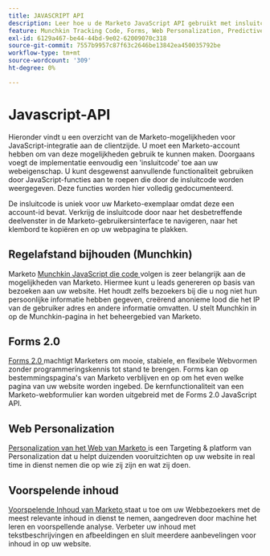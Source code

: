 ```yaml
---
title: JAVASCRIPT API
description: Leer hoe u de Marketo JavaScript API gebruikt met insluitcode voor het bijhouden van leads voor Munchkin, Forms 2.0, Web Personalization en Predictive Content.
feature: Munchkin Tracking Code, Forms, Web Personalization, Predictive Content, Social, Javascript
exl-id: 6129a467-be44-44bd-9e02-62009070c318
source-git-commit: 7557b9957c87f63c2646be13842ea450035792be
workflow-type: tm+mt
source-wordcount: '309'
ht-degree: 0%

---
```


# Javascript-API

Hieronder vindt u een overzicht van de Marketo-mogelijkheden voor JavaScript-integratie aan de clientzijde. U moet een Marketo-account hebben om van deze mogelijkheden gebruik te kunnen maken. Doorgaans voegt de implementatie eenvoudig een &#39;insluitcode&#39; toe aan uw webeigenschap. U kunt desgewenst aanvullende functionaliteit gebruiken door JavaScript-functies aan te roepen die door de insluitcode worden weergegeven. Deze functies worden hier volledig gedocumenteerd.

De insluitcode is uniek voor uw Marketo-exemplaar omdat deze een account-id bevat. Verkrijg de insluitcode door naar het desbetreffende deelvenster in de Marketo-gebruikersinterface te navigeren, naar het klembord te kopiëren en op uw webpagina te plakken.

## Regelafstand bijhouden (Munchkin)

Marketo [ Munchkin JavaScript die code ](lead-tracking.md) volgen is zeer belangrijk aan de mogelijkheden van Marketo. Hiermee kunt u leads genereren op basis van bezoeken aan uw website. Het houdt zelfs bezoekers bij die u nog niet hun persoonlijke informatie hebben gegeven, creërend anonieme lood die het IP van de gebruiker adres en andere informatie omvatten. U stelt Munchkin in op de Munchkin-pagina in het beheergebied van Marketo.

## Forms 2.0

[ Forms 2.0 ](forms-api-reference.md) machtigt Marketers om mooie, stabiele, en flexibele Webvormen zonder programmeringskennis tot stand te brengen. Forms kan op bestemmingspagina&#39;s van Marketo verblijven en op om het even welke pagina van uw website worden ingebed. De kernfunctionaliteit van een Marketo-webformulier kan worden uitgebreid met de Forms 2.0 JavaScript API.

## Web Personalization

[ Personalization van het Web van Marketo ](web-personalization.md) is een Targeting &amp; platform van Personalization dat u helpt duizenden vooruitzichten op uw website in real time in dienst nemen die op wie zij zijn en wat zij doen.

## Voorspelende inhoud

[ Voorspelende Inhoud van Marketo ](predictive-content.md) staat u toe om uw Webbezoekers met de meest relevante inhoud in dienst te nemen, aangedreven door machine het leren en voorspellende analyse. Verbeter uw inhoud met tekstbeschrijvingen en afbeeldingen en sluit meerdere aanbevelingen voor inhoud in op uw website.

